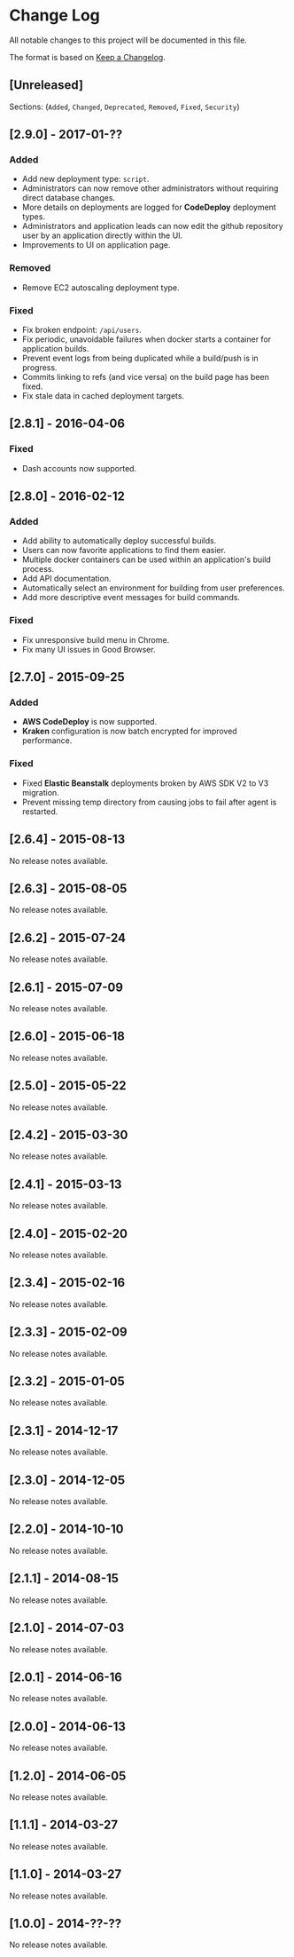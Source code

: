 # Change Log
All notable changes to this project will be documented in this file.

The format is based on [Keep a Changelog](http://keepachangelog.com/).

## [Unreleased]

Sections: (`Added`, `Changed`, `Deprecated`, `Removed`, `Fixed`, `Security`)

## [2.9.0] - 2017-01-??

### Added
- Add new deployment type: `script`.
- Administrators can now remove other administrators without requiring direct database changes.
- More details on deployments are logged for **CodeDeploy** deployment types.
- Administrators and application leads can now edit the github repository user by an application directly within the UI.
- Improvements to UI on application page.

### Removed
- Remove EC2 autoscaling deployment type.

### Fixed
- Fix broken endpoint: `/api/users`.
- Fix periodic, unavoidable failures when docker starts a container for application builds.
- Prevent event logs from being duplicated while a build/push is in progress.
- Commits linking to refs (and vice versa) on the build page has been fixed.
- Fix stale data in cached deployment targets.

## [2.8.1] - 2016-04-06

### Fixed
- Dash accounts now supported.

## [2.8.0] - 2016-02-12

### Added
- Add ability to automatically deploy successful builds.
- Users can now favorite applications to find them easier.
- Multiple docker containers can be used within an application's build process.
- Add API documentation.
- Automatically select an environment for building from user preferences.
- Add more descriptive event messages for build commands.

### Fixed
- Fix unresponsive build menu in Chrome.
- Fix many UI issues in Good Browser.

## [2.7.0] - 2015-09-25

### Added
- **AWS CodeDeploy** is now supported.
- **Kraken** configuration is now batch encrypted for improved performance.

### Fixed
- Fixed **Elastic Beanstalk** deployments broken by AWS SDK V2 to V3 migration.
- Prevent missing temp directory from causing jobs to fail after agent is restarted.

## [2.6.4] - 2015-08-13

No release notes available.

## [2.6.3] - 2015-08-05

No release notes available.

## [2.6.2] - 2015-07-24

No release notes available.

## [2.6.1] - 2015-07-09

No release notes available.

## [2.6.0] - 2015-06-18

No release notes available.

## [2.5.0] - 2015-05-22

No release notes available.

## [2.4.2] - 2015-03-30

No release notes available.

## [2.4.1] - 2015-03-13

No release notes available.

## [2.4.0] - 2015-02-20

No release notes available.

## [2.3.4] - 2015-02-16

No release notes available.

## [2.3.3] - 2015-02-09

No release notes available.

## [2.3.2] - 2015-01-05

No release notes available.

## [2.3.1] - 2014-12-17

No release notes available.

## [2.3.0] - 2014-12-05

No release notes available.

## [2.2.0] - 2014-10-10

No release notes available.

## [2.1.1] - 2014-08-15

No release notes available.

## [2.1.0] - 2014-07-03

No release notes available.

## [2.0.1] - 2014-06-16

No release notes available.

## [2.0.0] - 2014-06-13

No release notes available.

## [1.2.0] - 2014-06-05

No release notes available.

## [1.1.1] - 2014-03-27

No release notes available.

## [1.1.0] - 2014-03-27

No release notes available.

## [1.0.0] - 2014-??-??

No release notes available.

